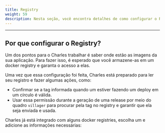 ```yaml
---
title: Registry
weight: 59
description: Nesta seção, você encontra detalhes de como configurar o Registry.
---
```


---

## **Por que configurar o Registry?**

‌Um dos pontos para o Charles trabalhar é saber onde estão as imagens da sua aplicação. Para fazer isso, é esperado que você armazene-as em um docker registry e garanta o acesso a elas. 

Uma vez que essa configuração foi feita, Charles está preparado para ler seu registro e fazer algumas ações, como: 

* Confirmar se a tag informada quando um estiver fazendo um deploy em um círculo é válida. 
* Usar essa permissão durante a geração de uma release por meio do quadro `villager` para procurar pela tag no registry e garantir que ela seja enviada e usada.

‌Charles já está integrado com alguns docker registries, escolha um e adicione as informações necessárias:
